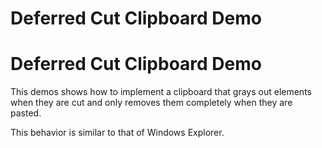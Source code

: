 <!--
 //////////////////////////////////////////////////////////////////////////////
 // @license
 // This file is part of yFiles for HTML 2.6.
 // Use is subject to license terms.
 //
 // Copyright (c) 2000-2024 by yWorks GmbH, Vor dem Kreuzberg 28,
 // 72070 Tuebingen, Germany. All rights reserved.
 //
 //////////////////////////////////////////////////////////////////////////////
-->
# Deferred Cut Clipboard Demo

# Deferred Cut Clipboard Demo

This demos shows how to implement a clipboard that grays out elements when they are cut and only removes them completely when they are pasted.

This behavior is similar to that of Windows Explorer.
